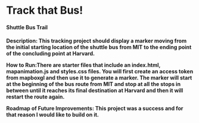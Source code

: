 # Track that Bus!
<h4>Shuttle Bus Trail<h4>
  
Description: This tracking project should display a marker moving from the initial starting location of the shuttle bus from MIT to the ending point of the concluding point at Harvard.

How to Run:There are starter files that include an index.html, mapanimation.js and styles.css files. You will first create an access token from mapboxgl and then use it to generate a marker. The marker will start at the beginning of the bus route from MIT and stop at all the stops in between until it reaches its final destination at Harvard and then it will restart the route again.
  
Roadmap of Future Improvements: This project was a success and for that reason I would like to build on it.
